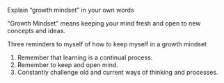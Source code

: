 
Explain “growth mindset” in your own words

"Growth Mindset" means keeping your mind fresh and open to new concepts and ideas.

Three reminders to myself of how to keep myself in a growth mindset

1. Remember that learning is a continual process.
2. Remember to keep and open mind.
3. Constantly challenge old and current ways of thinking and processes.

